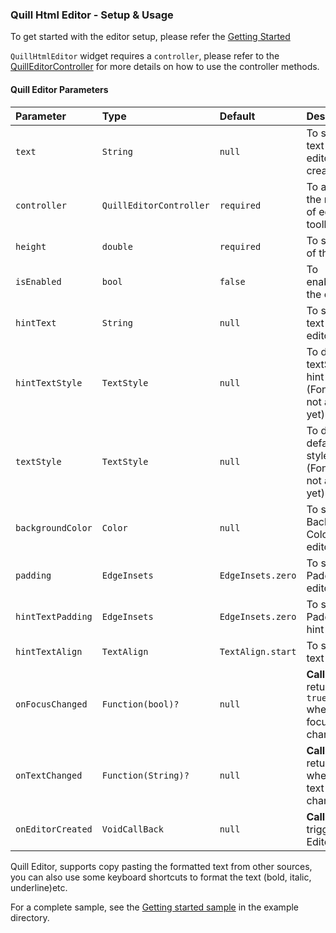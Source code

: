 ### Quill Html Editor - Setup & Usage

To get started with the editor setup, please refer the [Getting Started]


`QuillHtmlEditor` widget requires a `controller`, please refer to the [QuillEditorController] for more details on how to use the controller methods.

#### Quill Editor Parameters


| Parameter  | Type  | Default  | Description |
|:----------|:----------|:----------|:----------|
| `text`   	| `String`   |  `null` | To set initial text to the editor on created    |
| `controller`    |  `QuillEditorController`   | `required`   | To access all the methods of editor and toolbar    |
| `height`    | `double`    | `required`   | To set height of the editor    |
| `isEnabled`   | `bool`    | `false`    | To enable/disable the editor    |
| `hintText`   | `String`    | `null`   | To set hint text to the editor    |
| `hintTextStyle `    | `TextStyle`    | `null`    | To define textStyle to hint text  (FontStyle is not available yet)   |
| `textStyle`    | `TextStyle`   | `null`   | To define default text style to editor (FontStyle is not available yet)  |
| `backgroundColor`    | `Color`    | `null`    | To set Background Color to the editor   |
| `padding`    | `EdgeInsets`   | `EdgeInsets.zero`    | To set Padding to the editor    |
| `hintTextPadding `    |`EdgeInsets`   | `EdgeInsets.zero`    | To set Padding to hint text
|`hintTextAlign` | `TextAlign` | `TextAlign.start` | To set the Hint text alignment|
| `onFocusChanged` | `Function(bool)?` | `null` | **Callback** that returns `true/false` when editor focus is changed |
| `onTextChanged ` | `Function(String)?` | `null` | **Callback** that returns `text` when editor text is changed |
| `onEditorCreated ` | `VoidCallBack` | `null` | **Callback** that triggers on Editor loaded|

Quill Editor, supports copy pasting the formatted text from other sources, you can also use some keyboard shortcuts to format the text (bold, italic, underline)etc.


For a complete sample, see the [Getting started sample][] in the example directory.

[Getting started sample]: https://github.com/the-airbender/quill_html_editor/blob/main/example/lib/main.dart

[QuillEditorController]: https://github.com/the-airbender/quill_html_editor/tree/main/doc/quill-editor-controller-setup.md

[Getting Started]: https://github.com/the-airbender/quill_html_editor/tree/main/doc/get-started.md

